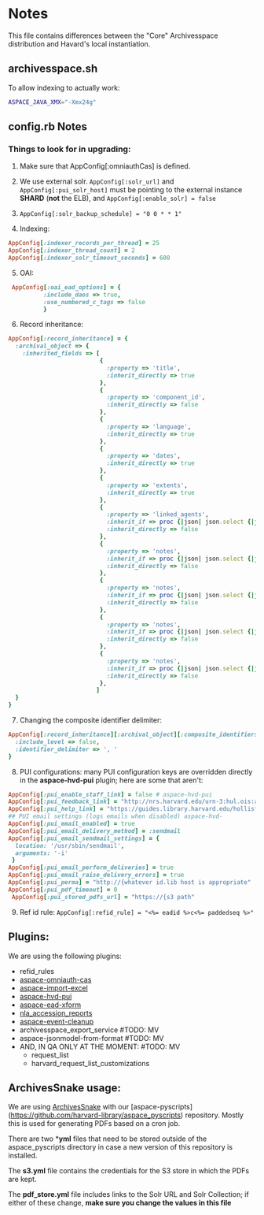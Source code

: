 # Notes

This file contains differences between the "Core" Archivesspace distribution and Havard's local instantiation.

## archivesspace.sh

To allow indexing to actually work:

```bash
ASPACE_JAVA_XMX="-Xmx24g"
```

## config.rb Notes

### Things to look for in upgrading:

1. Make sure that AppConfig[:omniauthCas] is defined.
2. We use external solr.  `AppConfig[:solr_url]` and `AppConfig[:pui_solr_host]` must be pointing to the external instance **SHARD** (**not** the ELB), and `AppConfig[:enable_solr] = false`

3. `AppConfig[:solr_backup_schedule] = "0 0 * * 1"`
4. Indexing:  
```ruby
AppConfig[:indexer_records_per_thread] = 25  
AppConfig[:indexer_thread_count] = 2  
AppConfig[:indexer_solr_timeout_seconds] = 600 
```
5. OAI:
```ruby
 AppConfig[:oai_ead_options] = {
          :include_daos => true,
          :use_numbered_c_tags => false
          }

```
6. Record inheritance:

```ruby
AppConfig[:record_inheritance] = {
  :archival_object => {
    :inherited_fields => [
                          {
                            :property => 'title',
                            :inherit_directly => true
                          },
                          {
                            :property => 'component_id',
                            :inherit_directly => false
                          },
                          {
                            :property => 'language',
                            :inherit_directly => true
                          },
                          {
                            :property => 'dates',
                            :inherit_directly => true
                          },
                          {
                            :property => 'extents',
                            :inherit_directly => true
                          },
                          {
                            :property => 'linked_agents',
                            :inherit_if => proc {|json| json.select {|j| j['role'] == 'creator'} },
                            :inherit_directly => false
                          },
                          {
                            :property => 'notes',
                            :inherit_if => proc {|json| json.select {|j| j['type'] == 'accessrestrict'} },
                            :inherit_directly => false
                          },
                          {
                            :property => 'notes',
                            :inherit_if => proc {|json| json.select {|j| j['type'] == 'scopecontent'} },
                            :inherit_directly => false
                          },
                          {
                            :property => 'notes',
                            :inherit_if => proc {|json| json.select {|j| j['type'] == 'langmaterial'} },
                            :inherit_directly => false
                          },
                          {
                            :property => 'notes',
                            :inherit_if => proc {|json| json.select {|j| j['type'] == 'physloc'} },
                            :inherit_directly => false
                          },
                         ]
  }
}
```

7. Changing the composite identifier delimiter:
```ruby
AppConfig[:record_inheritance][:archival_object][:composite_identifiers] = {
  :include_level => false,
  :identifier_delimiter => ', '
}
```
8. PUI configurations:  many PUI configuration keys are overridden directly in the **aspace-hvd-pui** plugin; here are some that aren't:
```ruby
AppConfig[:pui_enable_staff_link] = false # aspace-hvd-pui
AppConfig[:pui_feedback_link] = "http://nrs.harvard.edu/urn-3:hul.ois:archivesdiscovery"
AppConfig[:pui_help_link] = "https://guides.library.harvard.edu/hollisforarchivaldiscovery"
## PUI email settings (logs emails when disabled) aspace-hvd- 
AppConfig[:pui_email_enabled] = true  
AppConfig[:pui_email_delivery_method] = :sendmail 
AppConfig[:pui_email_sendmail_settings] = {  
  location: '/usr/sbin/sendmail',          
  arguments: '-i' 
 }   
AppConfig[:pui_email_perform_deliveries] = true  
AppConfig[:pui_email_raise_delivery_errors] = true    
AppConfig[:pui_perma] = "http://{whatever id.lib host is appropriate"
AppConfig[:pui_pdf_timeout] = 0
 AppConfig[:pui_stored_pdfs_url] = "https://{s3 path"
```
9. Ref id rule:
`AppConfig[:refid_rule] = "<%= eadid %>c<%= paddedseq %>"`
## Plugins:

We are using the following plugins:
* refid_rules
* [aspace-omniauth-cas](https://github.com/harvard-library/aspace-omniauth-cas)
* [aspace-import-excel](https://github.com/harvard-library/aspace-import-excel)
* [aspace-hvd-pui](https://github.com/harvard-library/aspace-hvd-pui)
* [aspace-ead-xform](https://github.com/harvard-library/aspace-ead-xform)
* [nla_accession_reports](https://github.com/harvard-library/nla_accession_reports)
* [aspace-event-cleanup](https://github.com/harvard-library/aspace-event-cleanup)
* archivesspace_export_service #TODO: MV
* aspace-jsonmodel-from-format #TODO: MV
*  AND, IN QA ONLY AT THE MOMENT: #TODO: MV
   * request_list
   * harvard_request_list_customizations

## ArchivesSnake usage:

We are using [ArchivesSnake](https://github.com/archivesspace-labs/ArchivesSnake) with our [aspace-pyscripts] (https://github.com/harvard-library/aspace_pyscripts) repository.  Mostly this is used for generating PDFs based on a cron job.

There are two ***yml** files that need to be stored outside of the aspace_pyscripts directory in case a new version of this repository is installed.  

The **s3.yml** file contains the credentials for the S3 store in which the PDFs are kept.

The **pdf_store.yml** file includes links to the Solr URL and Solr Collection; if either of these change, **make sure you change the values in this file**

